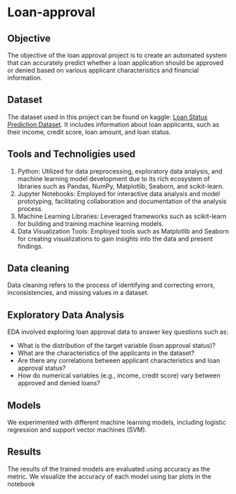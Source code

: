 # Loan-approval
## Objective
The objective of the loan approval project is to create an automated system that can accurately predict whether a loan application should be approved or denied based on various applicant characteristics and 
financial information.
## Dataset
The dataset used in this project can be found on kaggle: [Loan Status Prediction Dataset](https://www.kaggle.com/datasets/bhavikjikadara/loan-status-prediction). It includes information about loan applicants, such as their income, credit score, loan amount, and loan status.
## Tools and Technoligies used
1. Python: Utilized for data preprocessing, exploratory data analysis, and machine learning model development due to its rich ecosystem of libraries such as Pandas, NumPy, Matplotlib, Seaborn, and scikit-learn.
2. Jupyter Notebooks: Employed for interactive data analysis and model prototyping, facilitating collaboration and documentation of the analysis process.
3. Machine Learning Libraries: Leveraged frameworks such as scikit-learn for building and training machine learning models.
4. Data Visualization Tools: Employed tools such as Matplotlib and Seaborn for creating visualizations to gain insights into the data and present findings.
## Data cleaning
Data cleaning refers to the process of identifying and correcting errors, inconsistencies, and missing values in a dataset.
## Exploratory Data Analysis
EDA involved exploring loan approval data to answer key questions such as:
-  What is the distribution of the target variable (loan approval status)?
-  What are the characteristics of the applicants in the dataset?
-  Are there any correlations between applicant characteristics and loan approval status?
-  How do numerical variables (e.g., income, credit score) vary between approved and denied loans?
## Models
We experimented with different machine learning models, including logistic regression and support vector machines (SVM).
## Results
The results of the trained models are evaluated using accuracy as the metric. We visualize the accuracy of each model using bar plots in the notebook
